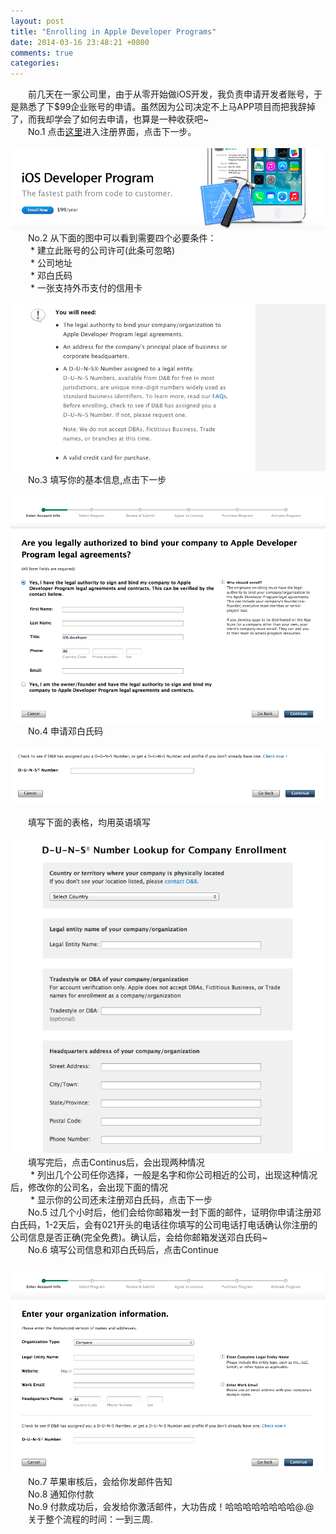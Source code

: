 ```yaml
---
layout: post
title: "Enrolling in Apple Developer Programs"
date: 2014-03-16 23:48:21 +0800
comments: true
categories: 
---  
```


&emsp;&emsp;前几天在一家公司里，由于从零开始做iOS开发，我负责申请开发者账号，于是熟悉了下$99企业账号的申请。虽然因为公司决定不上马APP项目而把我辞掉了，而我却学会了如何去申请，也算是一种收获吧~  
&emsp;&emsp;No.1 点击[这里](https://developer.apple.com/programs/ios/)进入注册界面，点击下一步。   
&emsp;&emsp;![](/images/enroll.png)  
&emsp;&emsp;No.2 从下面的图中可以看到需要四个必要条件：  
&emsp;&emsp; * 建立此账号的公司许可(此条可忽略)    
&emsp;&emsp; * 公司地址  
&emsp;&emsp; * 邓白氏码  
&emsp;&emsp; * 一张支持外币支付的信用卡  
&emsp;&emsp;![](/images/enrollneed.png)    
&emsp;&emsp;No.3 填写你的基本信息,点击下一步    
&emsp;&emsp;![](/images/accountinfo.png)  
&emsp;&emsp;No.4 申请邓白氏码  
&emsp;&emsp;![](/images/dnus.png)  
&emsp;&emsp;  
&emsp;&emsp;填写下面的表格，均用英语填写  
&emsp;&emsp;![](/images/dunsinfo.png)  
&emsp;&emsp;填写完后，点击Continus后，会出现两种情况  
&emsp;&emsp; * 列出几个公司任你选择，一般是名字和你公司相近的公司，出现这种情况后，修改你的公司名，会出现下面的情况  
&emsp;&emsp; * 显示你的公司还未注册邓白氏码，点击下一步  
&emsp;&emsp;No.5 过几个小时后，他们会给你邮箱发一封下面的邮件，证明你申请注册邓白氏码，1-2天后，会有021开头的电话往你填写的公司电话打电话确认你注册的公司信息是否正确(完全免费)。确认后，会给你邮箱发送邓白氏码~  
&emsp;&emsp;No.6 填写公司信息和邓白氏码后，点击Continue  
&emsp;&emsp;![](/images/orgainfo.png)  
&emsp;&emsp;No.7 苹果审核后，会给你发邮件告知  
&emsp;&emsp;No.8 通知你付款  
&emsp;&emsp;No.9 付款成功后，会发给你激活邮件，大功告成！哈哈哈哈哈哈哈哈@.@   
&emsp;&emsp;关于整个流程的时间：一到三周.    




